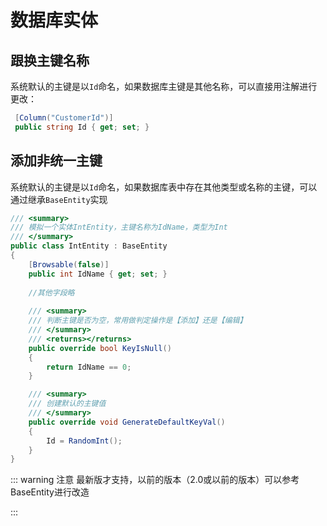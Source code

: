 # 数据库实体

## 跟换主键名称

系统默认的主键是以`Id`命名，如果数据库主键是其他名称，可以直接用注解进行更改：

```csharp
 [Column("CustomerId")]
 public string Id { get; set; }
```


## 添加非统一主键

系统默认的主键是以`Id`命名，如果数据库表中存在其他类型或名称的主键，可以通过继承`BaseEntity`实现

```csharp
/// <summary>
/// 模拟一个实体IntEntity，主键名称为IdName，类型为Int
/// </summary>
public class IntEntity : BaseEntity
{
    [Browsable(false)]
    public int IdName { get; set; }
    
    //其他字段略
    
    /// <summary>
    /// 判断主键是否为空，常用做判定操作是【添加】还是【编辑】
    /// </summary>
    /// <returns></returns>
    public override bool KeyIsNull()
    {
        return IdName == 0;
    }

    /// <summary>
    /// 创建默认的主键值
    /// </summary>
    public override void GenerateDefaultKeyVal()
    {
        Id = RandomInt();
    }
}
```

::: warning 注意
最新版才支持，以前的版本（2.0或以前的版本）可以参考BaseEntity进行改造

:::


